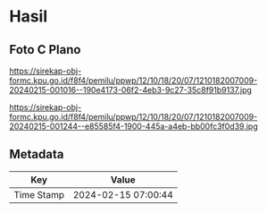 # Hasil

## Foto C Plano

https://sirekap-obj-formc.kpu.go.id/f8f4/pemilu/ppwp/12/10/18/20/07/1210182007009-20240215-001016--190e4173-06f2-4eb3-9c27-35c8f91b9137.jpg

https://sirekap-obj-formc.kpu.go.id/f8f4/pemilu/ppwp/12/10/18/20/07/1210182007009-20240215-001244--e85585f4-1900-445a-a4eb-bb00fc3f0d39.jpg


## Metadata

| Key        | Value               |
| ---------- | ------------------- |
| Time Stamp | 2024-02-15 07:00:44 |



